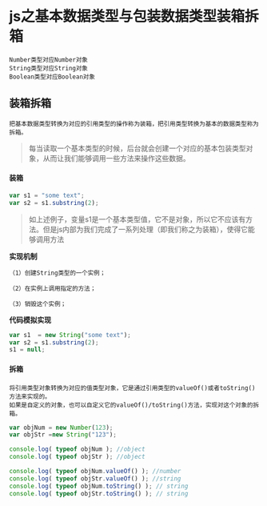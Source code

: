 # js之基本数据类型与包装数据类型装箱拆箱

	Number类型对应Number对象
	String类型对应String对象
	Boolean类型对应Boolean对象

## 装箱拆箱

	把基本数据类型转换为对应的引用类型的操作称为装箱，把引用类型转换为基本的数据类型称为拆箱。

> 每当读取一个基本类型的时候，后台就会创建一个对应的基本包装类型对象，从而让我们能够调用一些方法来操作这些数据。

#### 装箱

```js
var s1 = "some text";
var s2 = s1.substring(2);
```

> 如上述例子，变量s1是一个基本类型值，它不是对象，所以它不应该有方法。但是js内部为我们完成了一系列处理（即我们称之为装箱），使得它能够调用方法

**实现机制**

	（1）创建String类型的一个实例；

	（2）在实例上调用指定的方法；

	（3）销毁这个实例；

**代码模拟实现**

```js
var s1  = new String("some text");
var s2 = s1.substring(2);
s1 = null;
```

#### 拆箱

	将引用类型对象转换为对应的值类型对象，它是通过引用类型的valueOf()或者toString()方法来实现的。
	如果是自定义的对象，也可以自定义它的valueOf()/toString()方法，实现对这个对象的拆箱。

```js
var objNum = new Number(123);  
var objStr =new String("123");  

console.log( typeof objNum ); //object
console.log( typeof objStr ); //object

console.log( typeof objNum.valueOf() ); //number
console.log( typeof objStr.valueOf() ); //string
console.log( typeof objNum.toString() ); // string 
console.log( typeof objStr.toString() ); // string
```
